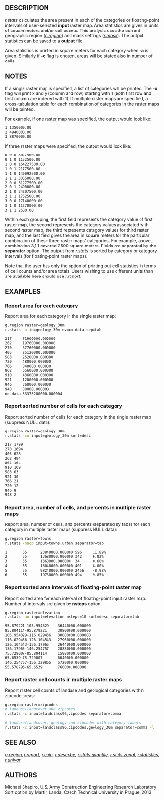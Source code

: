## DESCRIPTION

*r.stats* calculates the area present in each of the categories or
floating-point intervals of user-selected **input** raster map. Area
statistics are given in units of square meters and/or cell counts. This
analysis uses the current geographic region (*[g.region](g.region.md)*)
and mask settings (*[r.mask](r.mask.md)*). The output statistics can be
saved to a **output** file.

Area statistics is printed in square meters for each category when
**-a** is given. Similarly if **-c** flag is chosen, areas will be
stated also in number of cells.

## NOTES

If a single raster map is specified, a list of categories will be
printed. The **-x** flag will print x and y (column and row) starting
with 1 (both first row and first column are indexed with 1). If multiple
raster maps are specified, a cross-tabulation table for each combination
of categories in the raster maps will be printed.

For example, if one raster map was specified, the output would look
like:

```sh
1 1350000.00
2 4940000.00
3 8870000.00
```

If three raster maps were specified, the output would look like:

```sh
0 0 0 8027500.00
0 1 0 1152500.00
1 0 0 164227500.00
1 0 1 2177500.00
1 1 0 140092500.00
1 1 1 3355000.00
2 0 0 31277500.00
2 0 1 2490000.00
2 1 0 24207500.00
2 1 1 1752500.00
3 0 0 17140000.00
3 1 0 11270000.00
3 1 1 2500.00
```

Within each grouping, the first field represents the category value of
first raster map, the second represents the category values associated
with second raster map, the third represents category values for third
raster map, and the last field gives the area in square meters for the
particular combination of these three raster maps' categories. For
example, above, combination 3,1,1 covered 2500 square meters. Fields are
separated by the **separator** option. The output from *r.stats* is
sorted by category or category intervals (for floating-point raster
maps).

Note that the user has only the option of printing out cell statistics
in terms of cell counts and/or area totals. Users wishing to use
different units than are available here should use
*[r.report](r.report.md)*.

## EXAMPLES

### Report area for each category

Report area for each category in the single raster map:

```sh
g.region raster=geology_30m
r.stats -a in=geology_30m nv=no-data sep=tab

217     71960000.000000
262     19760000.000000
270     67760000.000000
405     25120000.000000
583     2520000.000000
720     480000.000000
766     840000.000000
862     6560000.000000
910     4360000.000000
921     1200000.000000
946     360000.000000
948     80000.000000
no-data 33375200000.000004
```

### Report sorted number of cells for each category

Report sorted number of cells for each category in the single raster map
(suppress NULL data):

```sh
g.region raster=geology_30m
r.stats -cn input=geology_30m sort=desc

217 1799
270 1694
405 628
262 494
862 164
910 109
583 63
921 30
766 21
720 12
946 9
948 2
```

### Report area, number of cells, and percents in multiple raster maps

Report area, number of cells, and percents (separated by tabs) for each
category in multiple raster maps (suppress NULL data):

```sh
g.region raster=towns
r.stats -nacp input=towns,urban separator=tab

1       55      23840000.000000 596     11.89%
2       55      13680000.000000 342     6.82%
3       55      1360000.000000  34      0.68%
4       55      16040000.000000 401     8.00%
5       55      98240000.000000 2456    48.98%
6       55      19760000.000000 494     9.85%
```

### Report sorted area intervals of floating-point raster map

Report sorted area for each interval of floating-point input raster map.
Number of intervals are given by **nsteps** option.

```sh
g.region raster=elevation
r.stats -an input=elevation nsteps=10 sort=desc separator=tab

95.879221-105.954329    36440000.000000
85.804114-95.879221     30800000.000000
105.954329-116.029436   30080000.000000
116.029436-126.104543   27960000.000000
126.104543-136.17965    26440000.000000
136.17965-146.254757    20880000.000000
75.729007-85.804114     15880000.000000
65.6539-75.729007       6040000.000000
146.254757-156.329865   5720000.000000
55.578793-65.6539       760000.000000
```

### Report raster cell counts in multiple raster maps

Report raster cell counts of landuse and geological categories within
zipcode areas:

```sh
g.region raster=zipcodes
# landuse/landcover and zipcodes
r.stats -c input=landclass96,zipcodes separator=comma

# landuse/landcover, geology and zipcodes with category labels
r.stats -c input=landclass96,zipcodes,geology_30m separator=comma -l
```

## SEE ALSO

*[g.region](g.region.md), [r.report](r.report.md), [r.coin](r.coin.md),
[r.describe](r.describe.md), [r.stats.quantile](r.stats.quantile.md),
[r.stats.zonal](r.stats.zonal.md), [r.statistics](r.statistics.md),
[r.univar](r.univar.md)*

## AUTHORS

Michael Shapiro, U.S. Army Construction Engineering Research
Laboratory  
Sort option by Martin Landa, Czech Technical University in Prague, 2013
